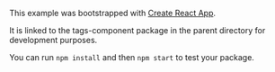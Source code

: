 This example was bootstrapped with [Create React App](https://github.com/facebook/create-react-app).

It is linked to the tags-component package in the parent directory for development purposes.

You can run `npm install` and then `npm start` to test your package.
